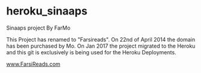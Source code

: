 heroku_sinaaps
=======

Sinaaps project By FarMo 

This Project has renamed to "Farsireads".
On 22nd of April 2014 the domain has been purchased by Mo.
On Jan 2017 the project migrated to the Heroku and this git is exclusively is being used for the Heroku Deployments.

www.FarsiReads.com
